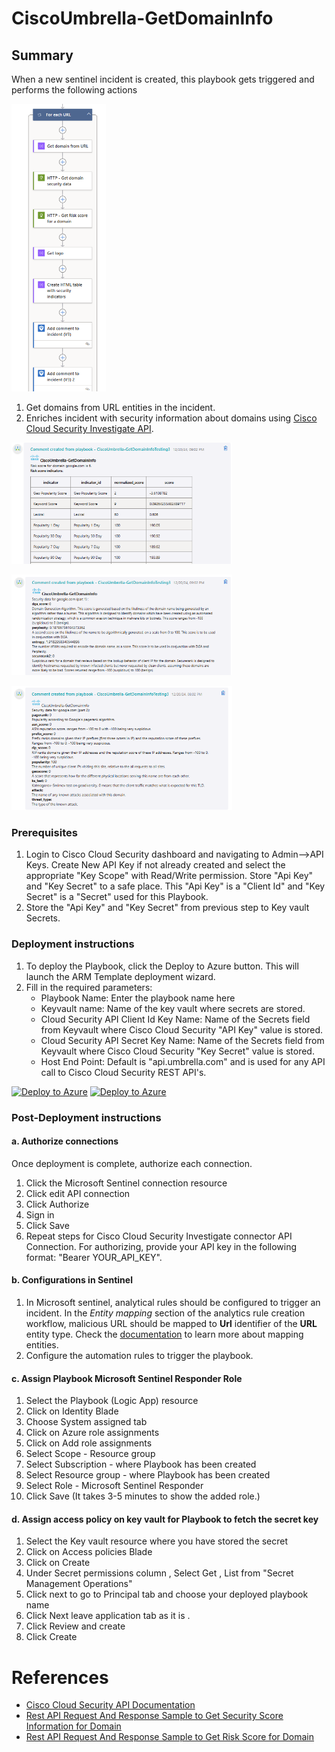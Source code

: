 # CiscoUmbrella-GetDomainInfo

## Summary

When a new sentinel incident is created, this playbook gets triggered and performs the following actions

<img src="./Images/playbook_screenshot_new.png" width="30%"/><br>

1. Get domains from URL entities in the incident.
2. Enriches incident with security information about domains using [Cisco Cloud Security Investigate API](https://developer.cisco.com/docs/cloud-security/investigate-investigate/#investigate).

<img src="./Images/playbook_screenshot1.png" width="70%"/><br>

<img src="./Images/playbook_screenshot2.png" width="70%"/><br>

<img src="./Images/playbook_screenshot3.png" width="70%"/><br>

### Prerequisites

1. Login to Cisco Cloud Security dashboard and navigating to Admin-->API Keys. Create New API Key if not already created and select the appropriate "Key Scope" with Read/Write permission. Store "Api Key" and "Key Secret" to a safe place. This "Api Key" is a "Client Id" and "Key Secret" is a "Secret" used for this Playbook.
2. Store the "Api Key" and "Key Secret" from previous step to Key vault Secrets.

### Deployment instructions

1. To deploy the Playbook, click the Deploy to Azure button. This will launch the ARM Template deployment wizard.
2. Fill in the required parameters:
    * Playbook Name: Enter the playbook name here
    * Keyvault name: Name of the key vault where secrets are stored.
    * Cloud Security API Client Id Key Name: Name of the Secrets field from Keyvault where Cisco Cloud Security "API Key" value is stored.
    * Cloud Security API Secret Key Name: Name of the Secrets field from Keyvault where Cisco Cloud Security "Key Secret" value is stored.
    * Host End Point: Default is "api.umbrella.com" and is used for any API call to Cisco Cloud Security REST API's.

[![Deploy to Azure](https://aka.ms/deploytoazurebutton)](https://portal.azure.com/#create/Microsoft.Template/uri/https%3A%2F%2Fraw.githubusercontent.com%2FAzure%2FAzure-Sentinel%2Fmaster%2FSolutions%2FCiscoUmbrella%2FPlaybooksk%2FCiscoUmbrellaPlaybooks%2FCiscoUmbrella-GetDomainInfo%2Fazuredeploy.json) [![Deploy to Azure](https://aka.ms/deploytoazuregovbutton)](https://portal.azure.us/#create/Microsoft.Template/uri/https%3A%2F%2Fraw.githubusercontent.com%2FAzure%2FAzure-Sentinel%2Fmaster%2FSolutions%2FCiscoUmbrella%2FPlaybooks%2FCiscoUmbrellaPlaybooks%2FCiscoUmbrella-GetDomainInfo%2Fazuredeploy.json)

### Post-Deployment instructions

#### a. Authorize connections

Once deployment is complete, authorize each connection.

1. Click the Microsoft Sentinel connection resource
2. Click edit API connection
3. Click Authorize
4. Sign in
5. Click Save
6. Repeat steps for Cisco Cloud Security Investigate connector API Connection. For authorizing, provide your API key in the following format: "Bearer YOUR_API_KEY".

#### b. Configurations in Sentinel

1. In Microsoft sentinel, analytical rules should be configured to trigger an incident. In the *Entity mapping* section of the analytics rule creation workflow, malicious URL should be mapped to **Url** identifier of the **URL** entity type. Check the [documentation](https://docs.microsoft.com/azure/sentinel/map-data-fields-to-entities) to learn more about mapping entities.
2. Configure the automation rules to trigger the playbook.

#### c. Assign Playbook Microsoft Sentinel Responder Role
1. Select the Playbook (Logic App) resource
2. Click on Identity Blade
3. Choose System assigned tab
4. Click on Azure role assignments
5. Click on Add role assignments
6. Select Scope - Resource group
7. Select Subscription - where Playbook has been created
8. Select Resource group - where Playbook has been created
9. Select Role - Microsoft Sentinel Responder
10. Click Save (It takes 3-5 minutes to show the added role.)

#### d. Assign access policy on key vault for Playbook to fetch the secret key
1. Select the Key vault resource where you have stored the secret
2. Click on Access policies Blade
3. Click on Create
4. Under Secret permissions column , Select Get , List from "Secret Management Operations"
5. Click next to go to Principal tab and choose your deployed playbook name
6. Click Next leave application tab as it is .
7. Click Review and create
8. Click Create

#  References
 - [Cisco Cloud Security API Documentation](https://developer.cisco.com/docs/cloud-security/authentication/#authentication)
 - [Rest API Request And Response Sample to Get Security Score Information for Domain](https://developer.cisco.com/docs/cloud-security/secure-access-api-guides-request-and-response-samples-investigate-investigate/#get-security-score-information-for-domain)
  - [Rest API Request And Response Sample to Get Risk Score for Domain](https://developer.cisco.com/docs/cloud-security/secure-access-api-guides-request-and-response-samples-investigate-investigate/#get-risk-score-for-domain)